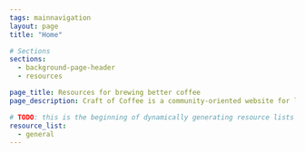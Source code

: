 ```yaml
---
tags: mainnavigation
layout: page
title: "Home"

# Sections
sections:
  - background-page-header
  - resources

page_title: Resources for brewing better coffee
page_description: Craft of Coffee is a community-oriented website for learning all about coffee. Our mission is to help coffee enthusiasts of any skill level easily find the information that they need.

# TODO: this is the beginning of dynamically generating resource lists
resource_list:
  - general
---
```

